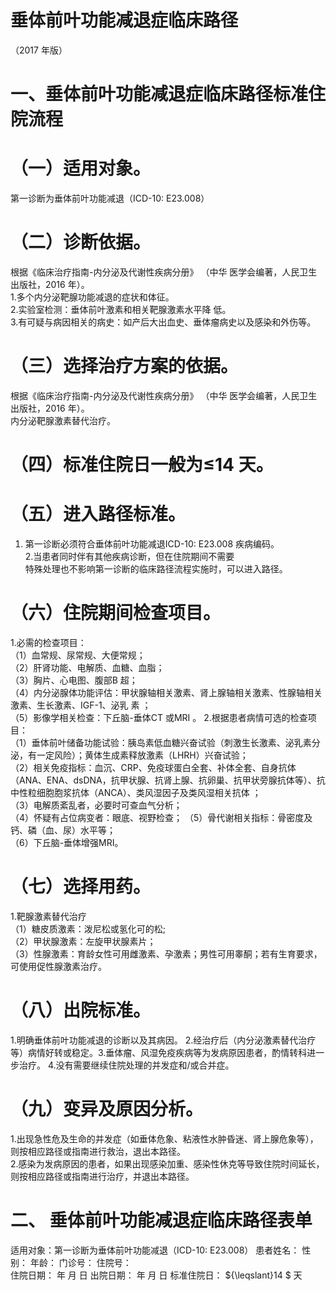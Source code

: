 # 垂体前叶功能减退症临床路径  
（2017 年版）  
# 一、垂体前叶功能减退症临床路径标准住院流程  
# （一）适用对象。  
第一诊断为垂体前叶功能减退（ICD-10: E23.008）  
# （二）诊断依据。  
根据《临床治疗指南-内分泌及代谢性疾病分册》 （中华 医学会编著，人民卫生出版社，2016 年）。  
1.多个内分泌靶腺功能减退的症状和体征。  
2.实验室检测：垂体前叶激素和相关靶腺激素水平降 低。  
3.有可疑与病因相关的病史：如产后大出血史、垂体瘤病史以及感染和外伤等。  
# （三）选择治疗方案的依据。  
根据《临床治疗指南-内分泌及代谢性疾病分册》 （中华 医学会编著，人民卫生出版社，2016 年）。  
内分泌靶腺激素替代治疗。  
# （四）标准住院日一般为≤14 天。  
# （五）进入路径标准。  
1. 第一诊断必须符合垂体前叶功能减退ICD-10: E23.008 疾病编码。  
2.当患者同时伴有其他疾病诊断，但在住院期间不需要  
特殊处理也不影响第一诊断的临床路径流程实施时，可以进入路径。  
# （六）住院期间检查项目。  
1.必需的检查项目：  
（1）血常规、尿常规、大便常规；  
（2）肝肾功能、电解质、血糖、血脂；  
（3）胸片、心电图、腹部B 超；  
（4）内分泌腺体功能评估：甲状腺轴相关激素、肾上腺轴相关激素、性腺轴相关激素、生长激素、IGF-1、泌乳 素 ；  
（5）影像学相关检查：下丘脑-垂体CT 或MRI 。 2.根据患者病情可选的检查项目：  
（1）垂体前叶储备功能试验：胰岛素低血糖兴奋试验（刺激生长激素、泌乳素分泌，有一定风险）；黄体生成素释放激素（LHRH）兴奋试验；  
（2）相关免疫指标：血沉、CRP、免疫球蛋白全套、补体全套、自身抗体（ANA、ENA、dsDNA，抗甲状腺、抗肾上腺、抗卵巢、抗甲状旁腺抗体等）、抗中性粒细胞胞浆抗体（ANCA）、类风湿因子及类风湿相关抗体 ；  
（3）电解质紊乱者，必要时可查血气分析；  
（4）怀疑有占位病变者：眼底、视野检查； （5）骨代谢相关指标：骨密度及钙、磷（血、尿）水平等；  
（6）下丘脑-垂体增强MRI。  
# （七）选择用药。  
1.靶腺激素替代治疗  
（1）糖皮质激素：泼尼松或氢化可的松;  
（2）甲状腺激素：左旋甲状腺素片；  
（3）性腺激素：育龄女性可用雌激素、孕激素；男性可用睾酮；若有生育要求，可使用促性腺激素治疗。  
# （八）出院标准。  
1.明确垂体前叶功能减退的诊断以及其病因。 2.经治疗后（内分泌激素替代治疗等）病情好转或稳定。3.垂体瘤、风湿免疫疾病等为发病原因患者，酌情转科进一步治疗。 4.没有需要继续住院处理的并发症和/或合并症。  
# （九）变异及原因分析。  
1.出现急性危及生命的并发症（如垂体危象、粘液性水肿昏迷、肾上腺危象等），则按相应路径或指南进行救治，退出本路径。  
2.感染为发病原因的患者，如果出现感染加重、感染性休克等导致住院时间延长，则按相应路径或指南进行治疗，并退出本路径。  
# 二、 垂体前叶功能减退症临床路径表单  
适用对象：第一诊断为垂体前叶功能减退（ICD-10: E23.008） 患者姓名：        性别：     年龄：    门诊号：        住院号：  
住院日期：   年  月  日    出院日期：  年  月  日   标准住院日： ${\leqslant}14 $ 天  
